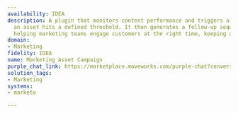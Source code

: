 ```yaml
---
availability: IDEA
description: A plugin that monitors content performance and triggers a workflow once
  an asset hits a defined threshold. It then generates a follow-up sequence in Marketo,
  helping marketing teams engage customers at the right time, keeping audiences engaged.
domain:
- Marketing
fidelity: IDEA
name: Marketing Asset Campaign
purple_chat_link: https://marketplace.moveworks.com/purple-chat?conversation=%7B%22messages%22%3A%5B%7B%22parts%22%3A%5B%7B%22richText%22%3A%22%3Cp%3E%3Cstrong%3E%27QuantumLeap+Case+Study%27%3C%2Fstrong%3E+is+outperforming+other+assets+by+25%25+this+week.%3C%2Fp%3E%3Cp%3EWould+you+like+me+to+generate+a+follow-up+campaign+in+Marketo+for+the+engaged+leads%3F%3C%2Fp%3E%22%7D%2C%7B%22buttons%22%3A%5B%7B%22buttonText%22%3A%22Yes%2C+show+me%22%2C%22style%22%3A%22filled%22%7D%2C%7B%22buttonText%22%3A%22Not+right+now%22%2C%22style%22%3A%22outlined%22%7D%5D%7D%5D%2C%22role%22%3A%22assistant%22%7D%2C%7B%22parts%22%3A%5B%7B%22richText%22%3A%22%3Cp+xmlns%3D%5C%22http%3A%2F%2Fwww.w3.org%2F1999%2Fxhtml%5C%22%3EGreat.+I+can+create+a+campaign+draft+in+%3Cb%3EMarketo%3C%2Fb%3E+with+the+following+details%3A%3C%2Fp%3E%3Cul+xmlns%3D%5C%22http%3A%2F%2Fwww.w3.org%2F1999%2Fxhtml%5C%22%3E%3Cli%3E%3Cb%3ECampaign+Name%3A%3C%2Fb%3E+QuantumLeap+High-Engagement+Follow-up%3C%2Fli%3E%3Cli%3E%3Cb%3ETarget+Audience%3A%3C%2Fb%3E+47+leads+who+viewed+the+asset+more+than+twice.%3C%2Fli%3E%3Cli%3E%3Cb%3EAction%3A%3C%2Fb%3E+Send+a+2-step+email+sequence+highlighting+key+outcomes+and+offering+a+demo.%3C%2Fli%3E%3C%2Ful%3E%3Cp+xmlns%3D%5C%22http%3A%2F%2Fwww.w3.org%2F1999%2Fxhtml%5C%22%3E%3Cb%3EShould+I+create+the+draft%3F%3C%2Fb%3E%3C%2Fp%3E%22%7D%5D%2C%22role%22%3A%22assistant%22%7D%2C%7B%22parts%22%3A%5B%7B%22richText%22%3A%22%3Cp%3EYes%2C+create+a+draft%3C%2Fp%3E%22%7D%5D%2C%22role%22%3A%22user%22%7D%2C%7B%22parts%22%3A%5B%7B%22reasoningSteps%22%3A%5B%7B%22richText%22%3A%22Fetching+engaged+leads+from+Marketo...%22%2C%22status%22%3A%22pending%22%7D%2C%7B%22richText%22%3A%22Creating+campaign+shell+and+email+drafts...%22%2C%22status%22%3A%22pending%22%7D%2C%7B%22richText%22%3A%22Campaign+draft+created.%22%2C%22status%22%3A%22success%22%7D%5D%7D%2C%7B%22richText%22%3A%22%3Cp+xmlns%3D%5C%22http%3A%2F%2Fwww.w3.org%2F1999%2Fxhtml%5C%22%3EI%27ve+created+the+campaign+draft+in+Marketo.+It%27s+ready+for+your+review+and+activation.%3C%2Fp%3E%22%7D%2C%7B%22citations%22%3A%5B%7B%22citationTitle%22%3A%22QuantumLeap+High-Engagement+Follow-up%22%2C%22connectorName%22%3A%22marketo%22%7D%5D%7D%5D%2C%22role%22%3A%22assistant%22%2C%22showFeedbackTray%22%3Atrue%7D%5D%7D
solution_tags:
- Marketing
systems:
- marketo

---
```

